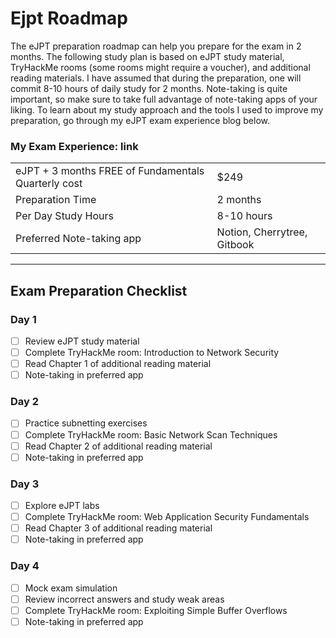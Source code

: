 # Ejpt Roadmap

The eJPT preparation roadmap can help you prepare for the exam in 2 months. The following study plan is based on eJPT study material, TryHackMe rooms (some rooms might require a voucher), and additional reading materials. I have assumed that during the preparation, one will commit 8-10 hours of daily study for 2 months. Note-taking is quite important, so make sure to take full advantage of note-taking apps of your liking. To learn about my study approach and the tools I used to improve my preparation, go through my eJPT exam experience blog below.


### My Exam Experience: link


|                              |          |
|----------------------------- |------    |
| eJPT + 3 months FREE of Fundamentals Quarterly cost | $249   |
| Preparation Time              | 2 months   |
| Per Day Study Hours           | 8-10 hours   |
| Preferred Note-taking app     | Notion, Cherrytree, Gitbook   |


<hr>

## Exam Preparation Checklist

### Day 1
- [ ] Review eJPT study material
- [ ] Complete TryHackMe room: Introduction to Network Security
- [ ] Read Chapter 1 of additional reading material
- [ ] Note-taking in preferred app

### Day 2
- [ ] Practice subnetting exercises
- [ ] Complete TryHackMe room: Basic Network Scan Techniques
- [ ] Read Chapter 2 of additional reading material
- [ ] Note-taking in preferred app

### Day 3
- [ ] Explore eJPT labs
- [ ] Complete TryHackMe room: Web Application Security Fundamentals
- [ ] Read Chapter 3 of additional reading material
- [ ] Note-taking in preferred app

### Day 4
- [ ] Mock exam simulation
- [ ] Review incorrect answers and study weak areas
- [ ] Complete TryHackMe room: Exploiting Simple Buffer Overflows
- [ ] Note-taking in preferred app

<!-- Continue the pattern for additional days -->

